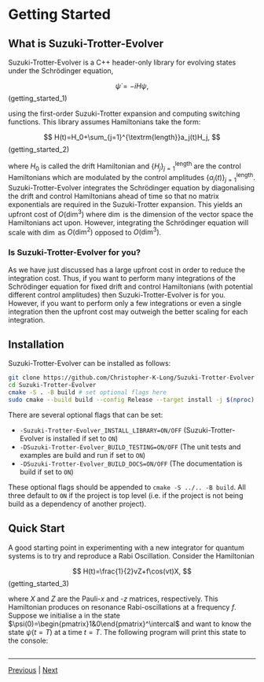 # Getting Started

## What is Suzuki-Trotter-Evolver

Suzuki-Trotter-Evolver is a C++ header-only library for evolving states under the Schrödinger equation,

$$
\dot\psi=-iH\psi,
$$(getting_started_1)

using the first-order Suzuki-Trotter expansion and computing switching functions. This library assumes Hamiltonians take the form:

$$
H(t)=H_0+\sum_{j=1}^{\textrm{length}}a_j(t)H_j,
$$(getting_started_2)

where $H_0$ is called the drift Hamiltonian and $\left\{H_j\right\}_{j=1}^{\textrm{length}}$ are the control Hamiltonians which are modulated by the control amplitudes $\left\{a_j(t)\right\}_{j=1}^{\textrm{length}}$.
Suzuki-Trotter-Evolver integrates the Schrödinger equation by diagonalising the drift and control
Hamiltonians ahead of time so that no matrix exponentials are required in the Suzuki-Trotter expansion. This
yields an upfront cost of $O(\dim^3)$ where $\dim$ is the dimension of the vector space the Hamiltonians act upon. However, integrating the Schrödinger equation will scale with $\dim$ as $O(\dim^2)$ opposed to $O(\dim^3)$.

### Is Suzuki-Trotter-Evolver for you?
As we have just discussed has a large upfront cost in order to reduce the integration cost. Thus, if you want to perform many integrations of the Schrödinger equation for fixed drift and control Hamiltonians (with potential different control amplitudes) then Suzuki-Trotter-Evolver is for you. However, if you want to perform only a few integrations or even a single integration then the upfront cost may outweigh the better scaling for each integration.

## Installation

Suzuki-Trotter-Evolver can be installed as follows:

```bash
git clone https://github.com/Christopher-K-Long/Suzuki-Trotter-Evolver
cd Suzuki-Trotter-Evolver
cmake -S . -B build # set optional flags here
sudo cmake --build build --config Release --target install -j $(nproc)
```

There are several optional flags that can be set:
- ``-Suzuki-Trotter-Evolver_INSTALL_LIBRARY=ON/OFF`` (Suzuki-Trotter-Evolver is installed if set to ``ON``)
- ``-DSuzuki-Trotter-Evolver_BUILD_TESTING=ON/OFF`` (The unit tests and examples are build and run if set to ``ON``)
- ``-DSuzuki-Trotter-Evolver_BUILD_DOCS=ON/OFF`` (The documentation is build if set to ``ON``)

These optional flags should be appended to ``cmake -S ../.. -B build``. All three default to ``ON`` if the project is top level (i.e. if the project is not being build as a dependency of another project).


## Quick Start

A good starting point in experimenting with a new integrator for quantum systems is to try and reproduce a Rabi Oscillation. Consider the Hamiltonian

$$
H(t)=\frac{1}{2}vZ+f\cos(vt)X,
$$(getting_started_3)

where $X$ and $Z$ are the Pauli-$x$ and -$z$ matrices, respectively. This Hamiltonian produces on resonance Rabi-oscillations at a frequency $f$. Suppose we initialise a in the state $\psi(0)=\begin{pmatrix}1&0\end{pmatrix}^\intercal$ and want to know the state $\psi(t=T)$ at a time $t=T$. The following program will print this state to the console:

```{literalinclude} ../../examples/Rabi_oscillation.cpp
```

---
[Previous](overview.md) | [Next](state_vector_evolution.md)